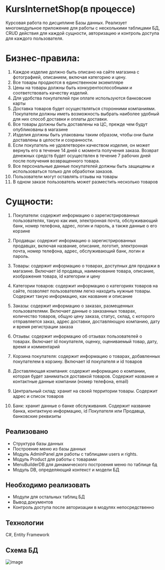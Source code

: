 # KursInternetShop(в процессе)
Курсовая работа по дисциплине Базы данных. Реализует многомодульное приложение для работы с несколькими таблицами БД, CRUD действия для каждой сущности, авторизацию и контроль доступа для каждого пользователя.

# Бизнес-правила:
1. Каждое изделие должно быть описано на сайте магазина с фотографией, описанием, включая категорию и цену. 
2. Все товары продаются в единственном экземпляре 
3. Цены на товары должны быть конкурентоспособными и соответствовать качеству изделий. 
4. Для удобства покупателей при оплате используются банковские карты 
5. Доставка товаров будет осуществляться сторонними компаниями. Покупатели должны иметь возможность выбрать наиболее удобный для них способ доставки и оплаты доставки. 
6. Все товары должны быть доставлены на ЦС, прежде чем будут опубликованы в магазине
6. Изделия должны быть упакованы таким образом, чтобы они были доставлены в целости и сохранности. 
7. Если покупатель не удовлетворен качеством изделия, он может вернуть его в течение 14 дней с момента получения заказа. Возврат денежных средств будет осуществлен в течение 7 рабочих дней после получения возвращенного товара. 
8. Все персональные данные покупателей должны быть защищены и использоваться только для обработки заказов. 
9. Пользователи могут оставлять отзывы на товары
10. В одном заказе пользователь может разместить несколько товаров


# Cущности:
1.	Покупатели: содержит информацию о зарегистрированных пользователях, такую как имя, электронная почта, обслуживающий банк, номер телефона, адрес, логин и пароль, а также данные о его корзине

2. Продавцы: содержит информацию о зарегистрированных продавцах, включая название, описание, логотип, электронная почта, номер телефона, адрес, обслуживающий банк, логин и пароль.

3. Товары: содержит информацию о товарах, доступных для продажи в магазине. Включает id продавца, наименование товара, описание, изображения товара, id категории и цену

4. Категории товаров: содержит информацию о категориях товаров на сайте, позволяет пользователям легко находить нужные товары. Содержит такую информацию, как название и описание

5. Заказы: содержит информацию о заказах, размещенных пользователями. Включает данные о заказанных товарах, количество товаров, общую цену заказа, статус, склад, с которого отправляется заказ, адрес доставки, доставляющую компанию, дату и время регистрации заказа

6. Отзывы: содержит информацию об отзывах пользователей о товарах. Включает id покупателя, оценку, оцениваемый товар, дату, время и комментарий

7. Корзина покупателя: содержит информацию о товарах, добавленных покупателем в корзину. Включает id покупателя и id товаров

8. Доставляющая компания: содержит информацию о компании, которая будет заниматься доставкой товаров. Содержит название и контактные данные компании (номер телефона, email)

9. Центральный склад: хранит на своей территории товары. Содержит адрес и список товаров

10. Банк: хранит данные о банке обслуживания. Содержит название банка, контактную информацию, id Покупателя или Продавца, банковские реквизиты


## Реализовано
- Структура базы данных
- Построение меню из базы данных
- Модуль AdminPanel для работы с таблицами users и rights.
- Модуль Product для работы с товарами
- MenuBuilderDB для динамического построения меню по таблице бд
- Модуль DB, определяющий контекст и модели БД

## Необходимо реализовать
- Модули для остальных таблиц БД
- Вывод документов
- Контроль доступа после авторизации в модулях непосредственно


## Технологии
C#, Entity Framework

## Схема БД
![image](https://github.com/EmanoneL/KursInternetShop/assets/54845415/89f861e4-06bc-4582-b228-ae2e82897a10)
